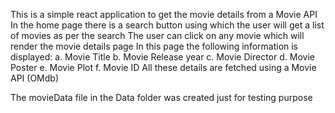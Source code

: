 This is a simple react application to get the movie details from a Movie API
In the home page there is a search button using which the user will get a list of movies as per the search
The user can click on any movie which will render the movie details page
In this page the following information is displayed:
  a. Movie Title 
  b. Movie Release year
  c. Movie Director
  d. Movie Poster
  e. Movie Plot
  f. Movie ID
All these details are fetched using a Movie API (OMdb)

The movieData file in the Data folder was created just for testing purpose
